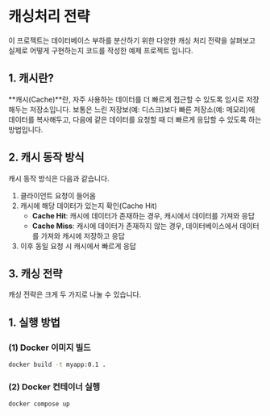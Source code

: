 # 캐싱처리 전략
이 프로젝트는 데이터베이스 부하를 분산하기 위한 다양한 캐싱 처리 전략을 살펴보고 실제로 어떻게 구현하는지 코드를 작성한 예제 프로젝트 입니다.

## 1. 캐시란?
**캐시(Cache)**란, 자주 사용하는 데이터를 더 빠르게 접근할 수 있도록 임시로 저장해두는 저장소입니다. 보통은 느린 저장보(예: 디스크)보다 빠른 저장소(예: 메모리)에 데이터를 복사해두고, 다음에 같은 데이터를 요청할 때 더 빠르게 응답할 수 있도록 하는 방법입니다.

## 2. 캐시 동작 방식
캐시 동작 방식은 다음과 같습니다.
1. 클라이언트 요청이 들어옴
2. 캐시에 해당 데이터가 있는지 확인(Cache Hit)
   - **Cache Hit**: 캐시에 데이터가 존재하는 경우, 캐시에서 데이터를 가져와 응답
   - **Cache Miss**: 캐시에 데이터가 존재하지 않는 경우, 데이터베이스에서 데이터를 가져와 캐시에 저장하고 응답
3. 이후 동일 요청 시 캐시에서 빠르게 응답

## 3. 캐싱 전략
캐싱 전략은 크게 두 가지로 나눌 수 있습니다.

## 1. 실행 방법

### (1) Docker 이미지 빌드
```bash
docker build -t myapp:0.1 .
```
### (2) Docker 컨테이너 실행
```bash
docker compose up
```